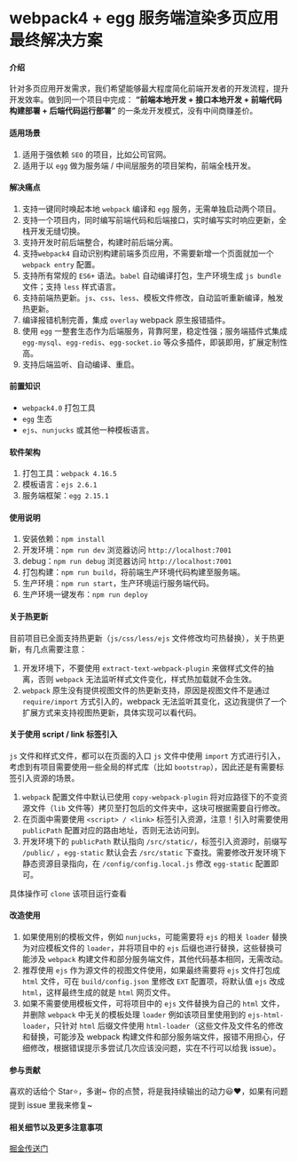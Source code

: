 # webpack4 + egg 服务端渲染多页应用最终解决方案

#### 介绍

针对多页应用开发需求，我们希望能够最大程度简化前端开发者的开发流程，提升开发效率。做到同一个项目中完成：
**“前端本地开发 + 接口本地开发 + 前端代码构建部署 + 后端代码运行部署”** 的一条龙开发模式，没有中间商赚差价。 

#### 适用场景
1. 适用于强依赖 `SEO` 的项目，比如公司官网。
2. 适用于以 `egg` 做为服务端 / 中间层服务的项目架构，前端全栈开发。

#### 解决痛点

1. 支持一键同时唤起本地 `webpack` 编译和 `egg` 服务，无需单独启动两个项目。
2. 支持一个项目内，同时编写前端代码和后端接口，实时编写实时响应更新，全栈开发无缝切换。
3. 支持开发时前后端整合，构建时前后端分离。
4. 支持`webpack4` 自动识别构建前端多页应用，不需要新增一个页面就加一个 `webpack entry` 配置。
5. 支持所有常规的 `ES6+` 语法。`babel` 自动编译打包，生产环境生成 `js bundle` 文件；支持 `less` 样式语言。
6. 支持前端热更新。`js`、`css`、`less`、模板文件修改，自动监听重新编译，触发热更新。
7. 编译报错机制完善，集成 `overlay` webpack 原生报错插件。
8. 使用 `egg` 一整套生态作为后端服务，背靠阿里，稳定性强；服务端插件式集成 `egg-mysql`、`egg-redis`、`egg-socket.io` 等众多插件，即装即用，扩展定制性高。
9. 支持后端监听、自动编译、重启。

#### 前置知识

- `webpack4.0` 打包工具
- `egg` 生态
- `ejs`、`nunjucks` 或其他一种模板语言。

#### 软件架构

1. 打包工具：`webpack 4.16.5`
2. 模板语言：`ejs 2.6.1`
3. 服务端框架：`egg 2.15.1`

#### 使用说明

1. 安装依赖：`npm install`
2. 开发环境：`npm run dev` 浏览器访问 `http://localhost:7001`
2. debug：`npm run debug` 浏览器访问 `http://localhost:7001`
3. 打包构建：`npm run build`，将前端生产环境代码构建至服务端。
4. 生产环境：`npm run start`，生产环境运行服务端代码。
5. 生产环境一键发布：`npm run deploy`

#### 关于热更新

目前项目已全面支持热更新（`js/css/less/ejs` 文件修改均可热替换），关于热更新，有几点需要注意：
1. 开发环境下，不要使用 `extract-text-webpack-plugin` 来做样式文件的抽离，否则 `webpack` 无法监听样式文件变化，样式热加载就不会生效。
2. `webpack` 原生没有提供视图文件的热更新支持，原因是视图文件不是通过 `require/import` 方式引入的，webpack 无法监听其变化，这边我提供了一个扩展方式来支持视图热更新，具体实现可以看代码。

#### 关于使用 script / link 标签引入
`js` 文件和样式文件，都可以在页面的入口 `js` 文件中使用 `import` 方式进行引入，考虑到有项目需要使用一些全局的样式库（比如 `bootstrap`），因此还是有需要标签引入资源的场景。

1. `webpack` 配置文件中默认已使用 `copy-webpack-plugin` 将对应路径下的不变资源文件（`lib` 文件等）拷贝至打包后的文件夹中，这块可根据需要自行修改。
2. 在页面中需要使用 `<script> / <link>` 标签引入资源，注意！引入时需要使用 `publicPath` 配置对应的路由地址，否则无法访问到。
3. 开发环境下的 `publicPath` 默认指向 `/src/static/`，标签引入资源时，前缀写 `/public/` ，`egg-static` 默认会去 `/src/static` 下查找。需要修改开发环境下静态资源目录指向，在 `/config/config.local.js` 修改 `egg-static` 配置即可。

具体操作可 `clone` 该项目运行查看

#### 改造使用

1. 如果使用别的模板文件，例如 `nunjucks`，可能需要将 `ejs` 的相关 `loader` 替换为对应模板文件的 `loader`，并将项目中的 `ejs` 后缀也进行替换，这些替换可能涉及 `webpack` 构建文件和部分服务端文件，其他代码基本相同，无需改动。
2. 推荐使用 `ejs` 作为源文件的视图文件使用，如果最终需要将 `ejs` 文件打包成 `html` 文件，可在 `build/config.json` 里修改 `EXT` 配置项，将默认值 `ejs` 改成 `html`，这样最终生成的就是 `html` 网页文件。
3. 如果不需要使用模板文件，可将项目中的 `ejs` 文件替换为自己的 `html` 文件，并删除 `webpack` 中无关的模板处理  `loader` 例如该项目里使用到的 `ejs-html-loader`，只针对 `html` 后缀文件使用 `html-loader`（这些文件及文件名的修改和替换，可能涉及 webpack 构建文件和部分服务端文件，报错不用担心，仔细修改，根据错误提示多尝试几次应该没问题，实在不行可以给我 issue）。

#### 参与贡献

喜欢的话给个 Star⭐，多谢~ 你的点赞，将是我持续输出的动力😃❤，如果有问题提到 issue 里我来修复~

#### 相关细节以及更多注意事项
[掘金传送门](https://juejin.im/post/6882912316906078221)

